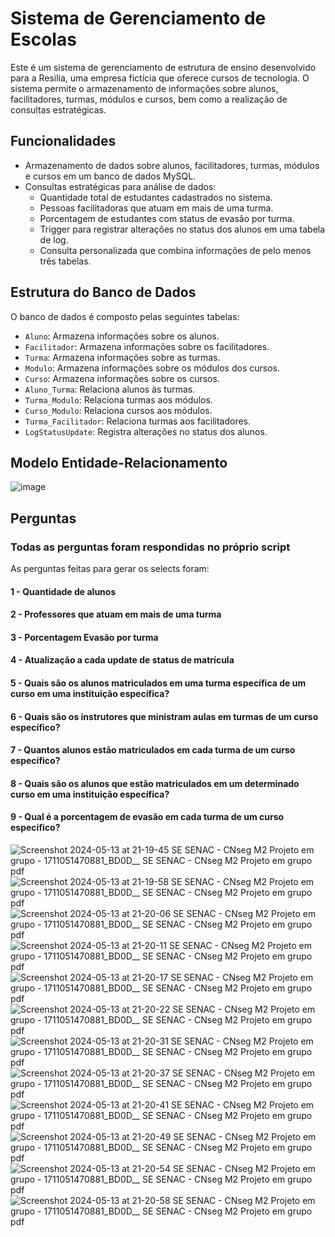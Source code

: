 # Sistema de Gerenciamento de Escolas

Este é um sistema de gerenciamento de estrutura de ensino desenvolvido para a Resilia, uma empresa fictícia que oferece cursos de tecnologia. O sistema permite o armazenamento de informações sobre alunos, facilitadores, turmas, módulos e cursos, bem como a realização de consultas estratégicas.

## Funcionalidades

- Armazenamento de dados sobre alunos, facilitadores, turmas, módulos e cursos em um banco de dados MySQL.
- Consultas estratégicas para análise de dados:
  - Quantidade total de estudantes cadastrados no sistema.
  - Pessoas facilitadoras que atuam em mais de uma turma.
  - Porcentagem de estudantes com status de evasão por turma.
  - Trigger para registrar alterações no status dos alunos em uma tabela de log.
  - Consulta personalizada que combina informações de pelo menos três tabelas.

## Estrutura do Banco de Dados

O banco de dados é composto pelas seguintes tabelas:

- `Aluno`: Armazena informações sobre os alunos.
- `Facilitador`: Armazena informações sobre os facilitadores.
- `Turma`: Armazena informações sobre as turmas.
- `Modulo`: Armazena informações sobre os módulos dos cursos.
- `Curso`: Armazena informações sobre os cursos.
- `Aluno_Turma`: Relaciona alunos às turmas.
- `Turma_Modulo`: Relaciona turmas aos módulos.
- `Curso_Modulo`: Relaciona cursos aos módulos.
- `Turma_Facilitador`: Relaciona turmas aos facilitadores.
- `LogStatusUpdate`: Registra alterações no status dos alunos.

## Modelo Entidade-Relacionamento
![image](https://github.com/davidlgomes/trabalhoModulo2/assets/163933962/15d57cef-476b-4407-a1ae-bfe321445d7c)


## Perguntas
### Todas as perguntas foram respondidas no próprio script
As perguntas feitas para gerar os selects foram:

#### 1 - Quantidade de alunos
#### 2 - Professores que atuam em mais de uma turma 
#### 3 - Porcentagem Evasão por turma
#### 4 - Atualização a cada update de status de matrícula
#### 5 - Quais são os alunos matriculados em uma turma específica de um curso em uma instituição específica?
#### 6 - Quais são os instrutores que ministram aulas em turmas de um curso específico?
#### 7 - Quantos alunos estão matriculados em cada turma de um curso específico?
#### 8 - Quais são os alunos que estão matriculados em um determinado curso em uma instituição específica?
#### 9 - Qual é a porcentagem de evasão em cada turma de um curso específico?

![Screenshot 2024-05-13 at 21-19-45 SE SENAC - CNseg M2 Projeto em grupo - 1711051470881_BD0D__ SE SENAC - CNseg M2 Projeto em grupo pdf](https://github.com/davidlgomes/trabalhoModulo2/assets/47571290/53f02dc8-7330-4018-9a71-df7d26169121)
![Screenshot 2024-05-13 at 21-19-58 SE SENAC - CNseg M2 Projeto em grupo - 1711051470881_BD0D__ SE SENAC - CNseg M2 Projeto em grupo pdf](https://github.com/davidlgomes/trabalhoModulo2/assets/47571290/edfeb2b5-2999-41d7-97fc-eb3899477c9f)
![Screenshot 2024-05-13 at 21-20-06 SE SENAC - CNseg M2 Projeto em grupo - 1711051470881_BD0D__ SE SENAC - CNseg M2 Projeto em grupo pdf](https://github.com/davidlgomes/trabalhoModulo2/assets/47571290/58a14b92-84b8-4623-8f96-dfd231a63b1e)
![Screenshot 2024-05-13 at 21-20-11 SE SENAC - CNseg M2 Projeto em grupo - 1711051470881_BD0D__ SE SENAC - CNseg M2 Projeto em grupo pdf](https://github.com/davidlgomes/trabalhoModulo2/assets/47571290/872cd4d4-05c1-441d-bb97-135d590f0127)
![Screenshot 2024-05-13 at 21-20-17 SE SENAC - CNseg M2 Projeto em grupo - 1711051470881_BD0D__ SE SENAC - CNseg M2 Projeto em grupo pdf](https://github.com/davidlgomes/trabalhoModulo2/assets/47571290/4c1bf242-2fca-45b0-9dd5-5c0eb5a524b8)
![Screenshot 2024-05-13 at 21-20-22 SE SENAC - CNseg M2 Projeto em grupo - 1711051470881_BD0D__ SE SENAC - CNseg M2 Projeto em grupo pdf](https://github.com/davidlgomes/trabalhoModulo2/assets/47571290/b7fd6099-6f1b-4fca-9681-799c7f75f028)
![Screenshot 2024-05-13 at 21-20-31 SE SENAC - CNseg M2 Projeto em grupo - 1711051470881_BD0D__ SE SENAC - CNseg M2 Projeto em grupo pdf](https://github.com/davidlgomes/trabalhoModulo2/assets/47571290/f93eef08-0b90-497e-a4f4-197498412976)
![Screenshot 2024-05-13 at 21-20-37 SE SENAC - CNseg M2 Projeto em grupo - 1711051470881_BD0D__ SE SENAC - CNseg M2 Projeto em grupo pdf](https://github.com/davidlgomes/trabalhoModulo2/assets/47571290/082c2781-0207-4a2f-8f8a-78a1858e21ab)
![Screenshot 2024-05-13 at 21-20-41 SE SENAC - CNseg M2 Projeto em grupo - 1711051470881_BD0D__ SE SENAC - CNseg M2 Projeto em grupo pdf](https://github.com/davidlgomes/trabalhoModulo2/assets/47571290/e552d8ee-6830-4a77-832d-20ea709ec8de)
![Screenshot 2024-05-13 at 21-20-49 SE SENAC - CNseg M2 Projeto em grupo - 1711051470881_BD0D__ SE SENAC - CNseg M2 Projeto em grupo pdf](https://github.com/davidlgomes/trabalhoModulo2/assets/47571290/6bb3161e-0505-490b-b391-a82cc87389be)
![Screenshot 2024-05-13 at 21-20-54 SE SENAC - CNseg M2 Projeto em grupo - 1711051470881_BD0D__ SE SENAC - CNseg M2 Projeto em grupo pdf](https://github.com/davidlgomes/trabalhoModulo2/assets/47571290/0a1e962e-ef7d-40a9-bae4-51b94e08a22e)
![Screenshot 2024-05-13 at 21-20-58 SE SENAC - CNseg M2 Projeto em grupo - 1711051470881_BD0D__ SE SENAC - CNseg M2 Projeto em grupo pdf](https://github.com/davidlgomes/trabalhoModulo2/assets/47571290/3095c723-3a4e-4523-956b-0b7c9763949f)
